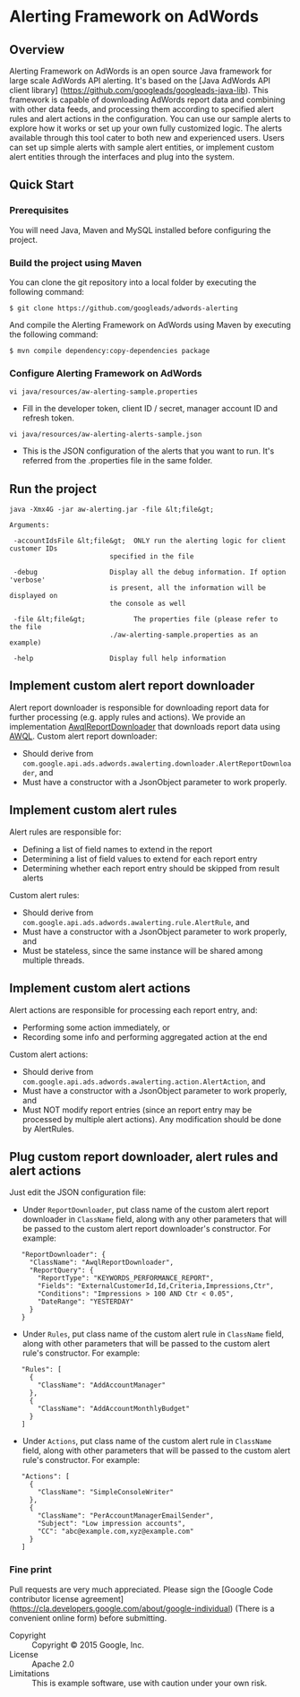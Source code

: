 # Alerting Framework on AdWords

## Overview

Alerting Framework on AdWords is an open source Java framework for large
scale AdWords API alerting. It's based on the [Java AdWords API client
library] (https://github.com/googleads/googleads-java-lib). This framework
is capable of downloading AdWords report data and combining with other
data feeds, and processing them according to specified alert rules and
alert actions in the configuration. You can use our sample alerts to
explore how it works or set up your own fully customized logic. The alerts
available through this tool cater to both new and experienced users. Users
can set up simple alerts with sample alert entities, or implement custom
alert entities through the interfaces and plug into the system.

## Quick Start

### Prerequisites

You will need Java, Maven and MySQL installed before configuring the project.

### Build the project using Maven

You can clone the git repository into a local folder by executing the following
command:
```
$ git clone https://github.com/googleads/adwords-alerting
```

And compile the Alerting Framework on AdWords using Maven by executing the
following command:
```
$ mvn compile dependency:copy-dependencies package
```

### Configure Alerting Framework on AdWords
```
vi java/resources/aw-alerting-sample.properties
```
 - Fill in the developer token, client ID / secret, manager account ID and
   refresh token.

```
vi java/resources/aw-alerting-alerts-sample.json
```
 - This is the JSON configuration of the alerts that you want to run. It's
   referred from the .properties file in the same folder.

## Run the project

```
java -Xmx4G -jar aw-alerting.jar -file &lt;file&gt;

Arguments:

 -accountIdsFile &lt;file&gt;  ONLY run the alerting logic for client customer IDs
                         specified in the file

 -debug                  Display all the debug information. If option 'verbose'
                         is present, all the information will be displayed on
                         the console as well

 -file &lt;file&gt;            The properties file (please refer to the file
                         ./aw-alerting-sample.properties as an example)

 -help                   Display full help information
```

## Implement custom alert report downloader

Alert report downloader is responsible for downloading report data for further
processing (e.g. apply rules and actions). We provide an implementation
[AwqlReportDownloader](https://github.com/googleads/aw-alerting/blob/master/java/com/google/api/ads/adwords/awalerting/sampleimpl/downloader/AwqlReportDownloader.java)
that downloads report data using [AWQL](https://developers.google.com/adwords/api/docs/guides/awql).
Custom alert report downloader:
 - Should derive from
   ``com.google.api.ads.adwords.awalerting.downloader.AlertReportDownloader``,
   and
 - Must have a constructor with a JsonObject parameter to work properly.

## Implement custom alert rules

Alert rules are responsible for:

 - Defining a list of field names to extend in the report
 - Determining a list of field values to extend for each report entry
 - Determining whether each report entry should be skipped from result alerts

Custom alert rules:
 - Should derive from
   ``com.google.api.ads.adwords.awalerting.rule.AlertRule``, and
 - Must have a constructor with a JsonObject parameter to work properly, and
 - Must be stateless, since the same instance will be shared among multiple
   threads.

## Implement custom alert actions

Alert actions are responsible for processing each report entry, and:

 - Performing some action immediately, or
 - Recording some info and performing aggregated action at the end

Custom alert actions:
 - Should derive from
   ``com.google.api.ads.adwords.awalerting.action.AlertAction``, and
 - Must have a constructor with a JsonObject parameter to work properly, and
 - Must NOT modify report entries (since an report entry may be processed by
   multiple alert actions). Any modification should be done by AlertRules.

## Plug custom report downloader, alert rules and alert actions

Just edit the JSON configuration file:

 - Under ``ReportDownloader``, put class name of the custom alert
   report downloader in ``ClassName`` field, along with any other
   parameters that will be passed to the custom alert report downloader's
   constructor. For example:
 ```
    "ReportDownloader": {
      "ClassName": "AwqlReportDownloader",
      "ReportQuery": {
        "ReportType": "KEYWORDS_PERFORMANCE_REPORT",
        "Fields": "ExternalCustomerId,Id,Criteria,Impressions,Ctr",
        "Conditions": "Impressions > 100 AND Ctr < 0.05",
        "DateRange": "YESTERDAY"
      }
    }
 ```

 - Under ``Rules``, put class name of the custom alert rule in
   ``ClassName`` field, along with other parameters that will be
   passed to the custom alert rule's constructor. For example:
 ```
    "Rules": [
      {
        "ClassName": "AddAccountManager"
      },
      {
        "ClassName": "AddAccountMonthlyBudget"
      }
    ]
 ```

 - Under ``Actions``, put class name of the custom alert rule in
   ``ClassName`` field, along with other parameters that will be
   passed to the custom alert rule's constructor. For example:
 ```
    "Actions": [
      {
        "ClassName": "SimpleConsoleWriter"
      },
      {
        "ClassName": "PerAccountManagerEmailSender",
        "Subject": "Low impression accounts",
        "CC": "abc@example.com,xyz@example.com"
      }
    ]
 ```

### Fine print
Pull requests are very much appreciated. Please sign the
[Google Code contributor license agreement]
(https://cla.developers.google.com/about/google-individual)
(There is a convenient online form) before submitting.

<dl>
  <dt>Copyright</dt>
  <dd>Copyright © 2015 Google, Inc.</dd>
  <dt>License</dt>
  <dd>Apache 2.0</dd>
  <dt>Limitations</dt>
  <dd>This is example software, use with caution under your own risk.</dd>
</dl>
